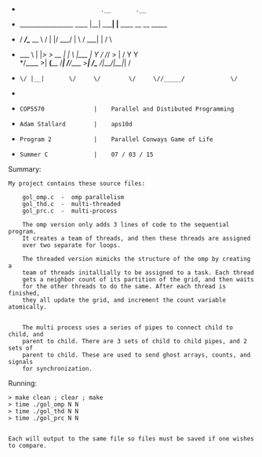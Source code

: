 

*                            .__       .__
*  _________________    ____ |__| _____|  |__    ____  __ __  _____
* /  ___/\____ \__  \  /    \|  |/  ___/  |  \  / ___\|  |  \/     \
* \___ \ |  |_> > __ \|   |  \  |\___ \|   Y  \/ /_/  >  |  /  Y Y  \
*/____  >|   __(____  /___|  /__/____  >___|  /\___  /|____/|__|_|  /
*     \/ |__|       \/     \/        \/     \//_____/             \/
*

*     COP5570              |    Parallel and Distibuted Programming
*     Adam Stallard        |    aps10d
*     Program 2            |    Parallel Conways Game of Life
*     Summer C             |    07 / 03 / 15


Summary:

	My project contains these source files:

        gol_omp.c  -  omp parallelism
        gol_thd.c  -  multi-threaded
        gol_prc.c  -  multi-process

		The omp version only adds 3 lines of code to the sequential program.
		It creates a team of threads, and then these threads are assigned
		over two separate for loops.

		The threaded version mimicks the structure of the omp by creating a
		team of threads initallially to be assigned to a task. Each thread
		gets a neighbor count of its partition of the grid, and then waits
		for the other threads to do the same. After each thread is finished,
		they all update the grid, and increment the count variable atomically.


		The multi process uses a series of pipes to connect child to child, and
		parent to child. There are 3 sets of child to child pipes, and 2 sets of
		parent to child. These are used to send ghost arrays, counts, and signals
		for synchronization.



Running:

	> make clean ; clear ; make
	> time ./gol_omp N N
	> time ./gol_thd N N
	> time ./gol_prc N N


	Each will output to the same file so files must be saved if one wishes
	to compare.





